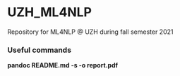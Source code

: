 # UZH_ML4NLP
Repository for ML4NLP @ UZH during fall semester 2021

### Useful commands
**pandoc README.md -s -o report.pdf**
